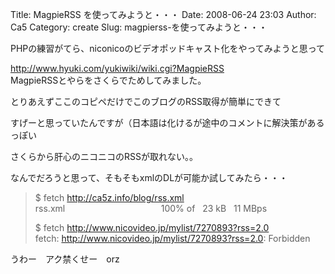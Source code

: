 Title: MagpieRSS  を使ってみようと・・・
Date: 2008-06-24 23:03
Author: Ca5
Category: create
Slug: magpierss-を使ってみようと・・・

<div>

PHPの練習がてら、niconicoのビデオポッドキャスト化をやってみようと思って

</div>

[http://www.hyuki.com/yukiwiki/wiki.cgi?MagpieRSS  
](http://www.hyuki.com/yukiwiki/wiki.cgi?MagpieRSS)MagpieRSSとやらをさくらでためしてみました。

<div>

</div>

<div>

とりあえずここのコピペだけでこのブログのRSS取得が簡単にできて

</div>

<div>

すげーと思っていたんですが（日本語は化けるが途中のコメントに解決策があるっぽい

</div>

<div>

</div>

<div>

さくらから肝心のニコニコのRSSが取れない。。

</div>

<div>

</div>

<div>

なんでだろうと思って、そもそもxmlのDLが可能か試してみたら・・・

</div>

<div>

</div>

> \$ fetch http://ca5z.info/blog/rss.xml  
> rss.xml                                       100% of   23 kB   11
> MBps
>
> \$ fetch http://www.nicovideo.jp/mylist/7270893?rss=2.0  
> fetch: http://www.nicovideo.jp/mylist/7270893?rss=2.0: Forbidden

<div>

<div>

</div>

<div>

うわー　アク禁くせー　orz

</div>

<div>

</div>

<div>

</div>

</div>
